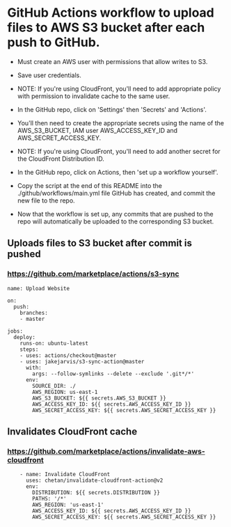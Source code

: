 # GitHub Actions workflow to upload files to AWS S3 bucket after each push to GitHub.

-   Must create an AWS user with permissions that allow writes to S3.
-   Save user credentials.
-   NOTE: If you're using CloudFront, you'll need to add appropriate policy with permission to invalidate cache to the same user.

-   In the GitHub repo, click on 'Settings' then 'Secrets' and 'Actions'.
-   You'll then need to create the appropriate secrets using the name of the AWS_S3_BUCKET, IAM user AWS_ACCESS_KEY_ID and AWS_SECRET_ACCESS_KEY.
- NOTE: If you're using CloudFront, you'll need to add another secret for the CloudFront Distribution ID.

-   In the GitHub repo, click on Actions, then 'set up a workflow yourself'.
-   Copy the script at the end of this README into the ./github/workflows/main.yml file GitHub has created, and commit the new file to the repo.
-   Now that the workflow is set up, any commits that are pushed to the repo will automatically be uploaded to the corresponding S3 bucket.


## Uploads files to S3 bucket after commit is pushed
### https://github.com/marketplace/actions/s3-sync
```
name: Upload Website

on:
  push:
    branches:
    - master

jobs:
  deploy:
    runs-on: ubuntu-latest
    steps:
    - uses: actions/checkout@master
    - uses: jakejarvis/s3-sync-action@master
      with:
        args: --follow-symlinks --delete --exclude '.git*/*'
      env:
        SOURCE_DIR: ./
        AWS_REGION: us-east-1
        AWS_S3_BUCKET: ${{ secrets.AWS_S3_BUCKET }}
        AWS_ACCESS_KEY_ID: ${{ secrets.AWS_ACCESS_KEY_ID }}
        AWS_SECRET_ACCESS_KEY: ${{ secrets.AWS_SECRET_ACCESS_KEY }}
```

## Invalidates CloudFront cache
### https://github.com/marketplace/actions/invalidate-aws-cloudfront
```
    - name: Invalidate CloudFront
      uses: chetan/invalidate-cloudfront-action@v2
      env:
        DISTRIBUTION: ${{ secrets.DISTRIBUTION }}
        PATHS: '/*'
        AWS_REGION: 'us-east-1'
        AWS_ACCESS_KEY_ID: ${{ secrets.AWS_ACCESS_KEY_ID }}
        AWS_SECRET_ACCESS_KEY: ${{ secrets.AWS_SECRET_ACCESS_KEY }}
```